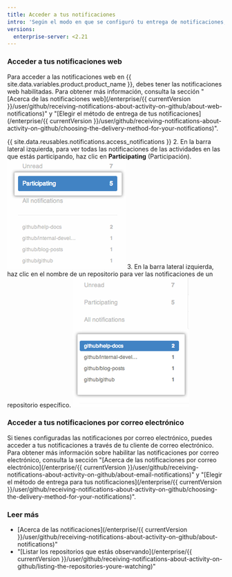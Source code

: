 ```yaml
---
title: Acceder a tus notificaciones
intro: 'Según el modo en que se configuró tu entrega de notificaciones, puedes acceder a tus notificaciones en {{ site.data.variables.product.product_name }} o a través de tu cliente de correo electrónico.'
versions:
  enterprise-server: <2.21
---
```


### Acceder a tus notificaciones web

Para acceder a las notificaciones web en {{ site.data.variables.product.product_name }}, debes tener las notificaciones web habilitadas. Para obtener más información, consulta la sección "[Acerca de las notificaciones web](/enterprise/{{ currentVersion }}/user/github/receiving-notifications-about-activity-on-github/about-web-notifications)" y "[Elegir el método de entrega de tus notificaciones](/enterprise/{{ currentVersion }}/user/github/receiving-notifications-about-activity-on-github/choosing-the-delivery-method-for-your-notifications)".

{{ site.data.reusables.notifications.access_notifications }}
2. En la barra lateral izquierda, para ver todas las notificaciones de las actividades en las que estás participando, haz clic en **Participating** (Participación). ![Enumerar las notificaciones de participación](/assets/images/help/notifications/notifications_sidebar_participating.png)
3. En la barra lateral izquierda, haz clic en el nombre de un repositorio para ver las notificaciones de un repositorio específico. ![Enumerar las notificaciones de repositorio individual](/assets/images/help/notifications/notifications_sidebar_specific_repos.png)

### Acceder a tus notificaciones por correo electrónico

Si tienes configuradas las notificaciones por correo electrónico, puedes acceder a tus notificaciones a través de tu cliente de correo electrónico. Para obtener más información sobre habilitar las notificaciones por correo electrónico, consulta la sección "[Acerca de las notificaciones por correo electrónico](/enterprise/{{ currentVersion }}/user/github/receiving-notifications-about-activity-on-github/about-email-notifications)" y "[Elegir el método de entrega para tus notificaciones](/enterprise/{{ currentVersion }}/user/github/receiving-notifications-about-activity-on-github/choosing-the-delivery-method-for-your-notifications)".

### Leer más

- [Acerca de las notificaciones](/enterprise/{{ currentVersion }}/user/github/receiving-notifications-about-activity-on-github/about-notifications)"
- "[Listar los repositorios que estás observando](/enterprise/{{ currentVersion }}/user/github/receiving-notifications-about-activity-on-github/listing-the-repositories-youre-watching)"
